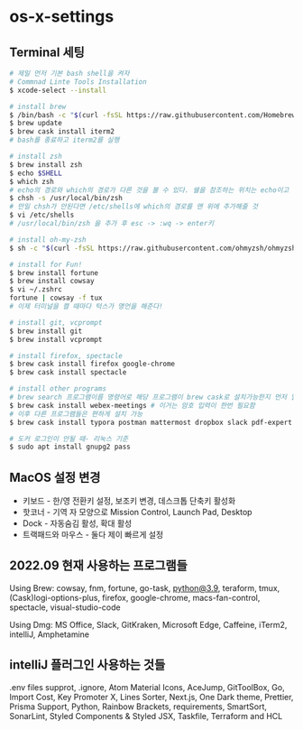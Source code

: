 # os-x-settings

## Terminal 세팅

```bash
# 제일 먼저 기본 bash shell을 켜자
# Commnad Linte Tools Installation
$ xcode-select --install

# install brew
$ /bin/bash -c "$(curl -fsSL https://raw.githubusercontent.com/Homebrew/install/master/install.sh)"
$ brew update
$ brew cask install iterm2
# bash를 종료하고 iterm2를 실행

# install zsh
$ brew install zsh
$ echo $SHELL 
$ which zsh
# echo의 경로와 which의 경로가 다른 것을 볼 수 있다. 쉘을 참조하는 위치는 echo이고 우리는 echo를 which로 바꿔야함.
$ chsh -s /usr/local/bin/zsh
# 만일 chsh가 안된다면 /etc/shells에 which의 경로를 맨 위에 추가해줄 것
$ vi /etc/shells
# /usr/local/bin/zsh 을 추가 후 esc -> :wq -> enter키 

# install oh-my-zsh
$ sh -c "$(curl -fsSL https://raw.githubusercontent.com/ohmyzsh/ohmyzsh/master/tools/install.sh)"

# install for Fun!
$ brew install fortune
$ brew install cowsay
$ vi ~/.zshrc
fortune | cowsay -f tux
# 이제 터미널을 켤 때마다 턱스가 명언을 해준다!

# install git, vcprompt 
$ brew install git
$ brew install vcprompt

# install firefox, spectacle
$ brew cask install firefox google-chrome 
$ brew cask install spectacle

# install other programs
# brew search 프로그램이름 명령어로 해당 프로그램이 brew cask로 설치가능한지 먼저 알아볼 것!
$ brew cask install webex-meetings # 이거는 암호 입력이 한번 필요함
# 이후 다른 프로그램들은 편하게 설치 가능
$ brew cask install typora postman mattermost dropbox slack pdf-expert docker 

# 도커 로그인이 안될 때- 리눅스 기준
$ sudo apt install gnupg2 pass

```

## MacOS 설정 변경
* 키보드 - 한/영 전환키 설정, 보조키 변경, 데스크톱 단축키 활성화
* 핫코너 - 기역 자 모양으로 Mission Control, Launch Pad, Desktop
* Dock - 자동숨김 활성, 확대 활성
* 트랙패드와 마우스 - 둘다 제이 빠르게 설정


## 2022.09 현재 사용하는 프로그램들
Using Brew: cowsay, fnm, fortune, go-task, python@3.9, teraform, tmux, 
(Cask)logi-options-plus, firefox, google-chrome, macs-fan-control, spectacle, visual-studio-code

Using Dmg: MS Office, Slack, GitKraken, Microsoft Edge, Caffeine, iTerm2, intelliJ, Amphetamine

## intelliJ 플러그인 사용하는 것들
.env files supprot, .ignore, Atom Material Icons, AceJump, GitToolBox, Go, Import Cost, Key Promoter X,
Lines Sorter, Next.js, One Dark theme, Prettier, Prisma Support, Python, Rainbow Brackets, requirements, 
SmartSort, SonarLint, Styled Components & Styled JSX, Taskfile, Terraform and HCL

